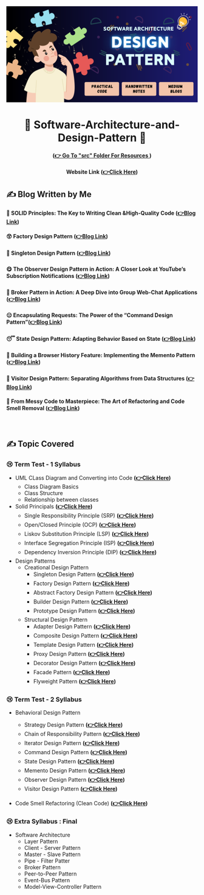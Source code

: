 
<div align="center">

<img src = "dp.png" width="700px">

# 🍧 Software-Architecture-and-Design-Pattern 🍧

#### (**[👉 Go To "src" Folder For Resources ](https://github.com/Sumonta056/SWE-322-Software-Architecture-and-Design-Patterns/tree/main/src)**)

#### Website Link  (**[👉Click Here](https://sumonta056.github.io/SWE-322-Software-Architecture-and-Design-Patterns/)**)



</div>



## ✍ Blog Written by Me
#### 🧐 SOLID Principles: The Key to Writing Clean &High-Quality Code (**[👉Blog Link](https://medium.com/nerd-for-tech/solid-principles-the-key-to-writing-clean-high-quality-code-9a8f88ea0a8)**)
#### 😲 Factory Design Pattern (**[👉Blog Link](https://medium.com/design-bootcamp/the-factory-design-pattern-ba150444c8a7)**)
#### 🤭 Singleton Design Pattern (**[👉Blog Link](https://medium.com/@sumontasaha80/the-singleton-design-pattern-41f5be69d622)**)
#### 😋 The Observer Design Pattern in Action: A Closer Look at YouTube’s Subscription Notifications (**[👉Blog Link](https://bootcamp.uxdesign.cc/the-observer-design-pattern-in-action-a-closer-look-at-youtubes-subscription-notifications-ca1ca680e560)**)
#### 🤩 Broker Pattern in Action: A Deep Dive into Group Web-Chat Applications (**[👉Blog Link](https://medium.com/design-bootcamp/broker-pattern-in-action-a-deep-dive-into-group-web-chat-applications-c96114bf2feb)**)
#### 😑 Encapsulating Requests: The Power of the “Command Design Pattern”(**[👉Blog Link](https://medium.com/design-bootcamp/encapsulating-requests-the-power-of-the-command-design-pattern-d2f42b0f9d1d)**)
#### 😴 State Design Pattern: Adapting Behavior Based on State (**[👉Blog Link](https://medium.com/design-bootcamp/state-design-pattern-adapting-behavior-based-on-state-a5988d4a1e49)**)
#### 🫠 Building a Browser History Feature: Implementing the Memento Pattern (**[👉Blog Link](https://medium.com/design-bootcamp/building-a-browser-history-feature-implementing-the-memento-pattern-3c9a2fbe62e9)**)
#### 🤫 Visitor Design Pattern: Separating Algorithms from Data Structures (**[👉Blog Link](https://medium.com/gitconnected/visitor-design-pattern-separating-algorithms-from-data-structures-2291cde074a0)**)
#### 🤧 From Messy Code to Masterpiece: The Art of Refactoring and Code Smell Removal (**[👉Blog Link](https://medium.com/gitconnected/from-messy-code-to-masterpiece-the-art-of-refactoring-and-code-smell-removal-b73882918511)**)
️️

## ✍ Topic Covered 

### 😢 Term Test - 1 Syllabus
- UML CLass Diagram and Converting into Code **([👉Click Here](https://github.com/Sumonta056/SWE-322-Software-Architecture-and-Design-Patterns/tree/main/src/HomeWorks/Task_1_Convert_UML_Diagram_Code))**
  - Class Diagram Basics
  - Class Structure
  - Relationship between classes
- Solid Principals **([👉Click Here](https://github.com/Sumonta056/SWE-322-Software-Architecture-and-Design-Patterns/tree/main/src/HomeWorks/Task_2_Solid/Solid_Assignment/Answer))**
  - Single Responsibility Principle (SRP) **([👉Click Here](https://github.com/Sumonta056/SWE-322-Software-Architecture-and-Design-Patterns/tree/main/src/Learning_Design_Patterns/SOLID/SingleResponsibilityPrinciple))**
  - Open/Closed Principle (OCP) **([👉Click Here](https://github.com/Sumonta056/SWE-322-Software-Architecture-and-Design-Patterns/tree/main/src/Learning_Design_Patterns/SOLID/Open_closed_Principle_(OCP)))**
  - Liskov Substitution Principle (LSP) **([👉Click Here](https://github.com/Sumonta056/SWE-322-Software-Architecture-and-Design-Patterns/tree/main/src/HomeWorks/Task_2_Solid/Solid_Assignment/Answer/Liskov_Substitution_Principle_LSP))**
  - Interface Segregation Principle (ISP) **([👉Click Here](https://github.com/Sumonta056/SWE-322-Software-Architecture-and-Design-Patterns/tree/main/src/Learning_Design_Patterns/SOLID/Interface_Segregation_Principle_ISP))**
  - Dependency Inversion Principle (DIP) **([👉Click Here](https://github.com/Sumonta056/SWE-322-Software-Architecture-and-Design-Patterns/tree/main/src/Learning_Design_Patterns/SOLID/Dependency_Inversion_Principle_DIP))**
- Design Patterns
  - Creational Design Pattern  
    - Singleton Design Pattern **([👉Click Here]())**
    - Factory Design Pattern **([👉Click Here](https://github.com/Sumonta056/SWE-322-Software-Architecture-and-Design-Patterns/tree/main/src/Learning_Design_Patterns/FactoryMethod))**
    - Abstract Factory Design Pattern **([👉Click Here](https://github.com/Sumonta056/SWE-322-Software-Architecture-and-Design-Patterns/tree/main/src/Learning_Design_Patterns/AbstractFactoryMethod))**
    - Builder Design Pattern **([👉Click Here](https://github.com/Sumonta056/SWE-322-Software-Architecture-and-Design-Patterns/tree/main/src/Learning_Design_Patterns/BuilderMethod))**
    - Prototype Design Pattern **([👉Click Here](https://github.com/Sumonta056/SWE-322-Software-Architecture-and-Design-Patterns/tree/main/src/Learning_Design_Patterns/PrototypeMethod))**
  - Structural Design Pattern
    - Adapter Design Pattern **([👉Click Here](https://github.com/Sumonta056/SWE-322-Software-Architecture-and-Design-Patterns/tree/main/src/HomeWorks/Task_5_Adapter_Method))**
    - Composite Design Pattern **([👉Click Here](https://github.com/Sumonta056/SWE-322-Software-Architecture-and-Design-Patterns/tree/main/src/Learning_Design_Patterns/composite))**
    - Template Design Pattern **([👉Click Here]())**
    - Proxy Design Pattern **([👉Click Here](https://github.com/Sumonta056/SWE-322-Software-Architecture-and-Design-Patterns/tree/main/src/Learning_Design_Patterns/proxy))**
    - Decorator Design Pattern **([👉Click Here](https://github.com/Sumonta056/SWE-322-Software-Architecture-and-Design-Patterns/tree/main/src/Learning_Design_Patterns/decorator))**
    - Facade Pattern **([👉Click Here](https://github.com/Sumonta056/SWE-322-Software-Architecture-and-Design-Patterns/tree/main/src/Learning_Design_Patterns/facade))** 
    - Flyweight Pattern **([👉Click Here](https://github.com/Sumonta056/SWE-322-Software-Architecture-and-Design-Patterns/tree/main/src/Learning_Design_Patterns/flyweight))**


### 😢 Term Test - 2 Syllabus

  - Behavioral Design Pattern 
    - Strategy Design Pattern **([👉Click Here](https://github.com/Sumonta056/SWE-322-Software-Architecture-and-Design-Patterns/tree/main/src/Learning_Design_Patterns/StrategyPattern))**
    - Chain of Responsibility Pattern **([👉Click Here](https://github.com/Sumonta056/SWE-322-Software-Architecture-and-Design-Patterns/tree/main/src/Learning_Design_Patterns/ChainOfResponsibilityPattern))**
    - Iterator Design Pattern **([👉Click Here](https://github.com/Sumonta056/SWE-322-Software-Architecture-and-Design-Patterns/tree/main/src/Learning_Design_Patterns/IteratorDesignPattern))**
    - Command Design Pattern **([👉Click Here](https://github.com/Sumonta056/SWE-322-Software-Architecture-and-Design-Patterns/tree/main/src/Learning_Design_Patterns/CommandDesignPattern))**
    - State Design Pattern **([👉Click Here](https://github.com/Sumonta056/SWE-322-Software-Architecture-and-Design-Patterns/tree/main/src/Learning_Design_Patterns/StateDesignPattern))**
    - Memento Design Pattern **([👉Click Here](https://github.com/Sumonta056/SWE-322-Software-Architecture-and-Design-Patterns/tree/main/src/Learning_Design_Patterns/MementoPattern))**
    - Observer Design Pattern **([👉Click Here](https://github.com/Sumonta056/SWE-322-Software-Architecture-and-Design-Patterns/tree/main/src/Learning_Design_Patterns/ObserverPattern))**
    - Visitor Design Pattern **([👉Click Here](https://github.com/Sumonta056/SWE-322-Software-Architecture-and-Design-Patterns/tree/main/src/Learning_Design_Patterns/VisitorPattern))**
  
  - Code Smell Refactoring (Clean Code) **([👉Click Here](https://medium.com/gitconnected/from-messy-code-to-masterpiece-the-art-of-refactoring-and-code-smell-removal-b73882918511))**

### 😢 Extra Syllabus : Final 
- Software Architecture
   - Layer Pattern
   - Client - Server Pattern
   - Master - Slave Pattern
   - Pipe - Filter Patter
   - Broker Pattern
   - Peer-to-Peer Pattern
   - Event-Bus Pattern
   - Model-View-Controller Pattern